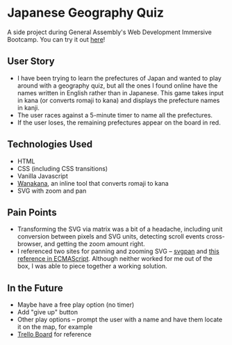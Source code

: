 # Japanese Geography Quiz

A side project during General Assembly's Web Development Immersive Bootcamp.
You can try it out [here](http://jacksontenclay.com/geography-quiz/)!

## User Story

* I have been trying to learn the prefectures of Japan and wanted to play around with a geography quiz, but all the ones I found online have the names written in English rather than in Japanese. This game takes input in kana (or converts romaji to kana) and displays the prefecture names in kanji.
* The user races against a 5-minute timer to name all the prefectures.
* If the user loses, the remaining prefectures appear on the board in red.


## Technologies Used

* HTML
* CSS \(including CSS transitions\)
* Vanilla Javascript
* [Wanakana](http://wanakana.com/), an inline tool that converts romaji to kana
* SVG with zoom and pan

## Pain Points

* Transforming the SVG via matrix was a bit of a headache, including unit conversion between pixels and SVG units, detecting scroll events cross-browser, and getting the zoom amount right.
* I referenced two sites for panning and zooming SVG – [svgpan](https://github.com/aleofreddi/svgpan) and [this reference in ECMAScript](http://www.petercollingridge.co.uk/interactive-svg-components/pan-and-zoom-control). Although neither worked for me out of the box, I was able to piece together a working solution.

## In the Future

* Maybe have a free play option (no timer)
* Add "give up" button
* Other play options – prompt the user with a name and have them locate it on the map, for example
* [Trello Board](https://trello.com/b/Shoha8CX) for reference